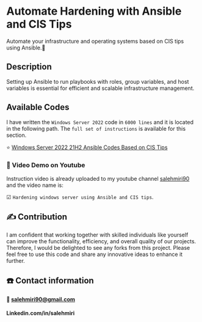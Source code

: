 # Automate Hardening with Ansible and CIS Tips
Automate your infrastructure and operating systems based on CIS tips using Ansible.🚀

## Description
Setting up Ansible to run playbooks with roles, group variables, and host variables is essential for efficient and scalable infrastructure management. 

## Available Codes
I have written the `Windows Server 2022` code in `6000 lines` and it is located in the following path. The `full set of instructions` is available for this section.

⭐ [Windows Server 2022 21H2 Ansible Codes Based on CIS Tips](https://github.com/salehmiri90/Automate_Hardening/tree/master/CIS_winserver2022_21H2)

### 🎥 Video Demo on Youtube
Instruction video is already uploaded to my youtube channel [salehmiri90](https://youtube.com/salehmiri90) and the video name is:

&#9745; `Hardening windows server using Ansible and CIS tips`.

## ✍️ Contribution
I am confident that working together with skilled individuals like yourself can improve the functionality, efficiency, and overall quality of our projects. Therefore, I would be delighted to see any forks from this project. Please feel free to use this code and share any innovative ideas to enhance it further.

## ☎️ Contact information
#### 📧 salehmiri90@gmail.com
#### Linkedin.com/in/salehmiri
